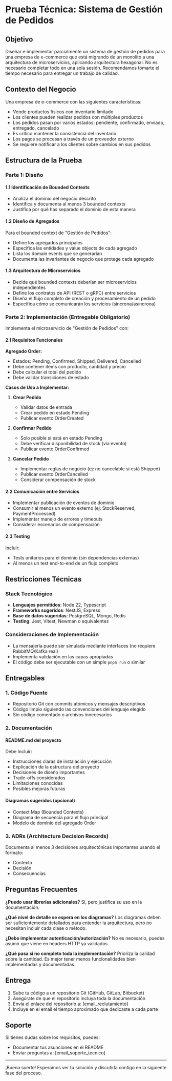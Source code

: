 # Prueba Técnica: Sistema de Gestión de Pedidos


## Objetivo

Diseñar e implementar parcialmente un sistema de gestión de pedidos para una empresa de e-commerce que está migrando de un monolito a una arquitectura de microservicios, aplicando arquitectura hexagonal.
No es necesario completar todo en una sola sesión. Recomendamos tomarte el tiempo necesario para entregar un trabajo de calidad.

## Contexto del Negocio

Una empresa de e-commerce con las siguientes características:
- Vende productos físicos con inventario limitado
- Los clientes pueden realizar pedidos con múltiples productos
- Los pedidos pasan por varios estados: pendiente, confirmado, enviado, entregado, cancelado
- Es crítico mantener la consistencia del inventario
- Los pagos se procesan a través de un proveedor externo
- Se requiere notificar a los clientes sobre cambios en sus pedidos

## Estructura de la Prueba

### Parte 1: Diseño

#### 1.1 Identificación de Bounded Contexts
- Analiza el dominio del negocio descrito
- Identifica y documenta al menos 3 bounded contexts
- Justifica por qué has separado el dominio de esta manera

#### 1.2 Diseño de Agregados
Para el bounded context de "Gestión de Pedidos":
- Define los agregados principales
- Especifica las entidades y value objects de cada agregado
- Lista los domain events que se generarían
- Documenta las invariantes de negocio que protege cada agregado

#### 1.3 Arquitectura de Microservicios
- Decide qué bounded contexts deberían ser microservicios independientes
- Define los contratos de API (REST o gRPC) entre servicios
- Diseña el flujo completo de creación y procesamiento de un pedido
- Especifica cómo se comunicarán los servicios (síncrona/asíncrona)

### Parte 2: Implementación (Entregable Obligatorio)

Implementa el microservicio de "Gestión de Pedidos" con:

#### 2.1 Requisitos Funcionales

**Agregado Order:**
- Estados: Pending, Confirmed, Shipped, Delivered, Cancelled
- Debe contener items con producto, cantidad y precio
- Debe calcular el total del pedido
- Debe validar transiciones de estado

**Casos de Uso a Implementar:**
1. **Crear Pedido**
   - Validar datos de entrada
   - Crear pedido en estado Pending
   - Publicar evento OrderCreated

2. **Confirmar Pedido**
   - Solo posible si está en estado Pending
   - Debe verificar disponibilidad de stock (via evento)
   - Publicar evento OrderConfirmed

3. **Cancelar Pedido**
   - Implementar reglas de negocio (ej: no cancelable si está Shipped)
   - Publicar evento OrderCancelled
   - Considerar compensación de stock

#### 2.2 Comunicación entre Servicios
- Implementar publicación de eventos de dominio
- Consumir al menos un evento externo (ej: StockReserved, PaymentProcessed)
- Implementar manejo de errores y timeouts
- Considerar escenarios de compensación

#### 2.3 Testing
Incluir:
- Tests unitarios para el dominio (sin dependencias externas)
- Al menos un test end-to-end de un flujo completo

## Restricciones Técnicas

### Stack Tecnológico
- **Lenguajes permitidos**: Node 22, Typescript
- **Frameworks sugeridos**: NestJS, Express
- **Base de datos sugeridas**: PostgreSQL, Mongo, Redis
- **Testing**: Jest, Vitest, Newman o equivalentes

### Consideraciones de Implementación
- La mensajería puede ser simulada mediante interfaces (no requiere RabbitMQ/Kafka real)
- Implementa validación en las capas apropiadas
- El código debe ser ejecutable con un simple `pnpm run` o similar

## Entregables

### 1. Código Fuente
- Repositorio Git con commits atómicos y mensajes descriptivos
- Código limpio siguiendo las convenciones del lenguaje elegido
- Sin código comentado o archivos innecesarios

### 2. Documentación

#### README.md del proyecto
Debe incluir:
- Instrucciones claras de instalación y ejecución
- Explicación de la estructura del proyecto
- Decisiones de diseño importantes
- Trade-offs considerados
- Limitaciones conocidas
- Posibles mejoras futuras

#### Diagramas sugeridos (opcional)
- Context Map (Bounded Contexts)
- Diagrama de secuencia para el flujo principal
- Modelo de dominio del agregado Order

### 3. ADRs (Architecture Decision Records)
Documenta al menos 3 decisiones arquitectónicas importantes usando el formato:
- Contexto
- Decisión
- Consecuencias


## Preguntas Frecuentes

**¿Puedo usar librerías adicionales?**
Sí, pero justifica su uso en la documentación.

**¿Qué nivel de detalle se espera en los diagramas?**
Los diagramas deben ser suficientemente detallados para entender la arquitectura, pero no necesitan incluir cada clase o método.

**¿Debo implementar autenticación/autorización?**
No es necesario, puedes asumir que viene en headers HTTP ya validados.

**¿Qué pasa si no completo toda la implementación?**
Prioriza la calidad sobre la cantidad. Es mejor tener menos funcionalidades bien implementadas y documentadas.

## Entrega

1. Sube tu código a un repositorio Git (GitHub, GitLab, Bitbucket)
2. Asegúrate de que el repositorio incluya toda la documentación
3. Envía el enlace del repositorio a: [email_reclutamiento]
4. Incluye en el email el tiempo aproximado que dedicaste a cada parte

## Soporte

Si tienes dudas sobre los requisitos, puedes:
- Documentar tus asunciones en el README
- Enviar preguntas a: [email_soporte_tecnico]

---

¡Buena suerte! Esperamos ver tu solución y discutirla contigo en la siguiente fase del proceso.
